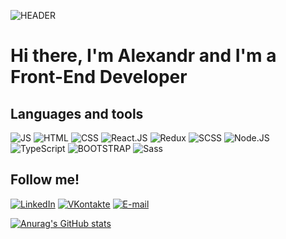 ![HEADER](https://github.com/alexandrtab/alexandrtab/blob/main/assets/coding.gif)

# Hi there, I'm Alexandr and I'm a Front-End Developer

## Languages and tools

![JS](https://img.shields.io/static/v1?label&message=JavaScript&color=grey&style=for-the-badge&logo=javascript)
![HTML](https://img.shields.io/static/v1?label&message=HTML&color=grey&style=for-the-badge&logo=html)
![CSS](https://img.shields.io/static/v1?label&message=CSS&color=grey&style=for-the-badge&logo=css)
![React.JS](https://img.shields.io/static/v1?label&message=React.JS&color=grey&style=for-the-badge&logo=react)
![Redux](https://img.shields.io/static/v1?label&message=Redux&color=grey&style=for-the-badge&logo=redux)
![SCSS](https://img.shields.io/static/v1?&label&message=SCSS&color=grey&style=for-the-badge&logo=scss)
![Node.JS](https://img.shields.io/static/v1?label&message=Node.JS&color=grey&style=for-the-badge&logo=node.js)
![TypeScript](https://img.shields.io/static/v1?label&message=TypeScript&color=grey&style=for-the-badge&logo=typescript)
![BOOTSTRAP](https://img.shields.io/static/v1?label&message=BOOTSTRAP&color=grey&style=for-the-badge&logo=bootstrap)
![Sass](https://img.shields.io/static/v1?&label&message=Sass&color=grey&style=for-the-badge&logo=sass)

## Follow me!

[![LinkedIn](https://img.shields.io/static/v1?label&message=LinkedIn&color=grey&style=for-the-badge&logo=Linkedin)](www.linkedin.com/in/alexandr-tabolich)
[![VKontakte](https://img.shields.io/static/v1?label&message=VKontakte&color=grey&style=for-the-badge&logo=VK)](https://vk.com/reyang)
[![E-mail](https://img.shields.io/static/v1?label&message=E-mail&color=grey&style=for-the-badge&logo=mail.ru)](https://shura.tabolich@mail.ru)

[![Anurag's GitHub stats](https://github-readme-stats.vercel.app/api?username=alexandrtab&hide=issues,contribs&theme=buefy)](https://github.com/alexandrtab/github-readme-stats)
